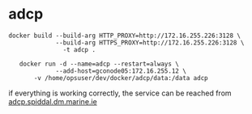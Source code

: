 # adcp

```
docker build --build-arg HTTP_PROXY=http://172.16.255.226:3128 \
             --build-arg HTTPS_PROXY=http://172.16.255.226:3128 \
               -t adcp .
```

```
   docker run -d --name=adcp --restart=always \
             --add-host=gconode05:172.16.255.12 \
       -v /home/opsuser/dev/docker/adcp/data:/data adcp
```

if everything is working correctly, the service can be reached
from [adcp.spiddal.dm.marine.ie](http://adcp.spiddal.dm.marine.ie)

